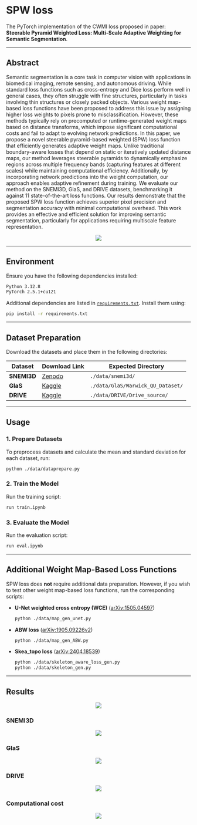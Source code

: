 # SPW loss
The PyTorch implementation of the CWMI loss proposed in paper: **Steerable Pyramid Weighted Loss: Multi-Scale Adaptive Weighting for Semantic Segmentation**. <br>

---


## Abstract
Semantic segmentation is a core task in computer vision with applications in biomedical imaging, remote sensing, and autonomous driving. While standard loss functions such as cross-entropy and Dice loss perform well in general cases, they often struggle with fine structures, particularly in tasks involving thin structures or closely packed objects. Various weight map-based loss functions have been proposed to address this issue by assigning higher loss weights to pixels prone to misclassification. However, these methods typically rely on precomputed or runtime-generated weight maps based on distance transforms, which impose significant computational costs and fail to adapt to evolving network predictions. In this paper, we propose a novel steerable pyramid-based weighted (SPW) loss function that efficiently generates adaptive weight maps. Unlike traditional boundary-aware losses that depend on static or iteratively updated distance maps, our method leverages steerable pyramids to dynamically emphasize regions across multiple frequency bands (capturing features at different scales) while maintaining computational efficiency. Additionally, by incorporating network predictions into the weight computation, our approach enables adaptive refinement during training. We evaluate our method on the SNEMI3D, GlaS, and DRIVE datasets, benchmarking it against 11 state-of-the-art loss functions. Our results demonstrate that the proposed SPW loss function achieves superior pixel precision and segmentation accuracy with minimal computational overhead. This work provides an effective and efficient solution for improving semantic segmentation, particularly for applications requiring multiscale feature representation. 

<p align = "center">
<img src="figures/Figure 1.PNG">
</p>

---


## **Environment**
Ensure you have the following dependencies installed:

```sh
Python 3.12.8
PyTorch 2.5.1+cu121
```

Additional dependencies are listed in [`requirements.txt`](./requirements.txt). Install them using:

```sh
pip install -r requirements.txt
```

---

## **Dataset Preparation**
Download the datasets and place them in the following directories:

| Dataset       | Download Link | Expected Directory |
|--------------|--------------|--------------------|
| **SNEMI3D**  | [Zenodo](https://zenodo.org/record/7142003) | `./data/snemi3d/` |
| **GlaS**     | [Kaggle](https://www.kaggle.com/datasets/sani84/glasmiccai2015-gland-segmentation) | `./data/GlaS/Warwick_QU_Dataset/` |
| **DRIVE**    | [Kaggle](https://www.kaggle.com/datasets/yurekanramasamy/drive-dataset) | `./data/DRIVE/Drive_source/` |

---

## **Usage**
### **1. Prepare Datasets**
To preprocess datasets and calculate the mean and standard deviation for each dataset, run:

```sh
python ./data/dataprepare.py
```

### **2. Train the Model**
Run the training script:

```sh
run train.ipynb
```

### **3. Evaluate the Model**
Run the evaluation script:

```sh
run eval.ipynb
```

---

## **Additional Weight Map-Based Loss Functions**
SPW loss does **not** require additional data preparation. However, if you wish to test other weight map-based loss functions, run the corresponding scripts:

- **U-Net weighted cross entropy (WCE)** ([arXiv:1505.04597](https://arxiv.org/abs/1505.04597))
  ```sh
  python ./data/map_gen_unet.py
  ```
- **ABW loss** ([arXiv:1905.09226v2](https://arxiv.org/abs/1905.09226v2))
  ```sh
  python ./data/map_gen_ABW.py
  ```
- **Skea_topo loss** ([arXiv:2404.18539](https://arxiv.org/abs/2404.18539))
  ```sh
  python ./data/skeleton_aware_loss_gen.py
  python ./data/skeleton_gen.py
  ```

---


## Results
<p align = "center">
<img src="figures/Table 1.png">
</p>

### SNEMI3D
<p align = "center">
<img src="figures/Figure 2.PNG">
</p>

### GlaS
<p align = "center">
<img src="figures/Figure 3.PNG">
</p>

### DRIVE
<p align = "center">
<img src="figures/Figure 4.PNG">
</p>


### Computational cost
<p align = "center">
<img src="figures/Table 3.PNG">
</p>
